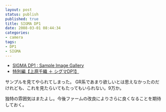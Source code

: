 ```yaml
---
layout: post
status: publish
published: true
title: SIGMA DP1
date: 2008-03-01 08:44:34
categories:
- camera
tags:
- DP1
- SIGMA
---
```

<ul>
	<li><a href="http://www.sigma-dp1.com/jp/sample-photo/index.html">SIGMA DP1 : Sample Image Gallery</a></li>
	<li><a href="http://dc.watch.impress.co.jp/cda/weekend/2008/03/01/8055.html">特別編【上原千織 ＋ シグマDP1】</a></li>
</ul>
サンプルを見てやられてしまった。 GR系であまり欲しいとは思えなかったのだけれども、これを見たらいてもたってもいられない。9万か。

独特の雰囲気はまたよし。今後ファームの改良によりさらに良くなることを期待しておく。
